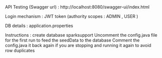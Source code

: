 API Testing (Swagger url) : http://localhost:8080/swagger-ui/index.html 

Login mechanism : JWT token (authority scopes : ADMIN , USER )

DB details : application.properties

Instructions : 
create database sparksupport
Uncomment the config.java file for the first run to feed the seedData to the database
Comment the config.java it back again if you are stopping and running it again to avoid row duplicates
